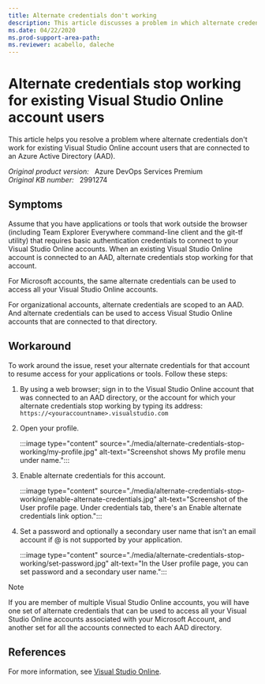 ```yaml
---
title: Alternate credentials don't working
description: This article discusses a problem in which alternate credentials stop working for existing Visual Studio Online account users after you connect to an Azure Active Directory (AAD).
ms.date: 04/22/2020
ms.prod-support-area-path:
ms.reviewer: acabello, daleche
---
```

# Alternate credentials stop working for existing Visual Studio Online account users

This article helps you resolve a problem where alternate credentials don't work for existing Visual Studio Online account users that are connected to an Azure Active Directory (AAD).

_Original product version:_ &nbsp; Azure DevOps Services Premium  
_Original KB number:_ &nbsp; 2991274

## Symptoms

Assume that you have applications or tools that work outside the browser (including Team Explorer Everywhere command-line client and the git-tf utility) that requires basic authentication credentials to connect to your Visual Studio Online accounts. When an existing Visual Studio Online account is connected to an AAD, alternate credentials stop working for that account.

For Microsoft accounts, the same alternate credentials can be used to access all your Visual Studio Online accounts.

For organizational accounts, alternate credentials are scoped to an AAD. And alternate credentials can be used to access Visual Studio Online accounts that are connected to that directory.

## Workaround

To work around the issue, reset your alternate credentials for that account to resume access for your applications or tools. Follow these steps:

1. By using a web browser; sign in to the Visual Studio Online account that was connected to an AAD directory, or the account for which your alternate credentials stop working by typing its address:  
    `https://<youraccountname>.visualstudio.com`

2. Open your profile.

    :::image type="content" source="./media/alternate-credentials-stop-working/my-profile.jpg" alt-text="Screenshot shows My profile menu under name.":::

3. Enable alternate credentials for this account.

    :::image type="content" source="./media/alternate-credentials-stop-working/enable-alternate-credentials.jpg" alt-text="Screenshot of the User profile page. Under credentials tab, there's an Enable alternate credentials link option.":::

4. Set a password and optionally a secondary user name that isn't an email account if @ is not supported by your application.

    :::image type="content" source="./media/alternate-credentials-stop-working/set-password.jpg" alt-text="In the User profile page, you can set password and a secondary user name.":::

> [!NOTE]
> If you are member of multiple Visual Studio Online accounts, you will have one set of alternate credentials that can be used to access all your Visual Studio Online accounts associated with your Microsoft Account, and another set for all the accounts connected to each AAD directory.

## References

For more information, see [Visual Studio Online](https://www.visualstudio.com/).
